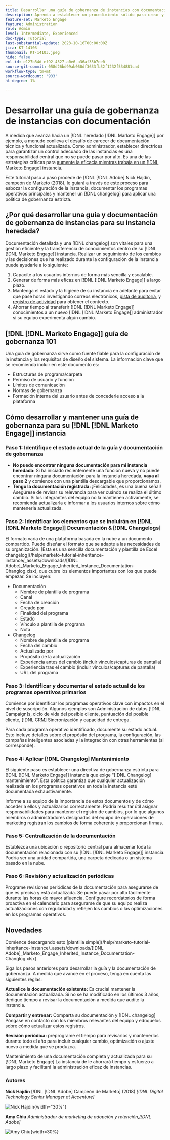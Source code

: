 ```yaml
---
title: Desarrollar una guía de gobernanza de instancias con documentación
description: Aprenda a establecer un procedimiento sólido para crear y mantener la documentación y el registro de cambios para su [!DNL Marketo Engage] ejemplo. Esto no solo ahorrará tiempo para el intercambio de conocimientos de su equipo, sino que también mejorará la salud y la eficacia de su instancia.
feature-set: Marketo Engage
feature: Administration
role: Admin
level: Intermediate, Experienced
doc-type: Tutorial
last-substantial-update: 2023-10-16T00:00:00Z
jira: KT-14103
thumbnail: KT-14103.jpeg
hide: false
exl-id: e127b84d-ef92-4527-a0e6-a36af35b7ee0
source-git-commit: 058d26bd99ab060df3633fb32f1232f534881ca4
workflow-type: tm+mt
source-wordcount: '933'
ht-degree: 1%

---
```


# Desarrollar una guía de gobernanza de instancias con documentación

A medida que avanza hacia un [!DNL heredado [!DNL Marketo Engage]] por ejemplo, a menudo conlleva el desafío de carecer de documentación técnica y funcional actualizada. Como administrador, establecer directrices para garantizar un control adecuado de las instancias es una responsabilidad central que no se puede pasar por alto. Es una de las estrategias críticas para [aumente la eficacia mientras trabaja en un [!DNL Marketo Engage] instancia](https://nation.marketo.com/t5/champion-program-blogs/3-tips-to-increase-your-efficiency-in-an-inherited-instance/ba-p/247582).

Este tutorial paso a paso procede de [!DNL [!DNL Adobe] Nick Hajdin, campeón de Marketo (2018), le guiará a través de este proceso para esbozar la configuración de la instancia, documentar los programas operativos principales y mantener un [!DNL changelog] para aplicar una política de gobernanza estricta.

## ¿Por qué desarrollar una guía y documentación de gobernanza de instancias para su instancia heredada?

Documentación detallada y una [!DNL changelog] son vitales para una gestión eficiente y la transferencia de conocimientos dentro de su [!DNL [!DNL Marketo Engage]] instancia. Realizar un seguimiento de los cambios y las decisiones que ha realizado durante la configuración de la instancia puede ayudarle a lo siguiente:

1. Capacite a los usuarios internos de forma más sencilla y escalable.
2. Generar de forma más eficaz en [!DNL [!DNL Marketo Engage]] a largo plazo.
3. Mantenga el estado y la higiene de su instancia en adelante para evitar que pase horas investigando correos electrónicos, [pista de auditoría](https://experienceleague.adobe.com/docs/marketo/using/product-docs/administration/audit-trail/audit-trail-overview.html), y [registro de actividad](https://experienceleague.adobe.com/docs/marketo/using/product-docs/core-marketo-concepts/smart-lists-and-static-lists/managing-people-in-smart-lists/locate-the-activity-log-for-a-person.html) para obtener el contexto.
4. Ahorrar tiempo al transferir [!DNL [!DNL Marketo Engage]] conocimientos a un nuevo [!DNL [!DNL Marketo Engage]] administrador si su equipo experimenta algún cambio.

## [!DNL [!DNL Marketo Engage]] guía de gobernanza 101

Una guía de gobernanza sirve como fuente fiable para la configuración de la instancia y los requisitos de diseño del sistema. La información clave que se recomienda incluir en este documento es:

* Estructuras de programa/carpeta
* Permiso de usuario y función
* Límites de comunicación
* Normas de gobernanza
* Formación interna del usuario antes de concederle acceso a la plataforma

## Cómo desarrollar y mantener una guía de gobernanza para su [!DNL [!DNL Marketo Engage]] instancia

### Paso 1: Identifique el estado actual de la guía y documentación de gobernanza

* **No puedo encontrar ninguna documentación para mi instancia heredada:** Si ha iniciado recientemente una función nueva y no puede encontrar ninguna documentación para la instancia heredada, **vaya al paso 2** y comience con una plantilla descargable que proporcionamos.
* **Tengo la documentación registrada:** ¡Felicidades, es una buena señal! Asegúrese de revisar su relevancia para ver cuándo se realiza el último cambio. Si los integrantes del equipo no la mantienen activamente, se recomienda actualizarla e informar a los usuarios internos sobre cómo mantenerla actualizada.

### Paso 2: Identificar los elementos que se incluirán en [!DNL [!DNL Marketo Engage]] Documentación &amp; [!DNL Changelogs]

El formato varía de una plataforma basada en la nube a un documento compartido. Puede diseñar el formato que se adapte a las necesidades de su organización. [Esta es una sencilla documentación y plantilla de Excel changelog](/help/marketo-tutorial-inheritance-instance/_assets/downloads/[!DNL Adobe]_Marketo_Engage_Inherited_Instance_Documentation-Changlog.xlsx), que cubre los elementos importantes con los que puede empezar. Se incluyen:

* Documentación
   * Nombre de plantilla de programa
   * Canal
   * Fecha de creación
   * Creado por
   * Finalidad del programa
   * Estado
   * Vínculo a plantilla de programa
   * Nota
* Changelog
   * Nombre de plantilla de programa
   * Fecha del cambio
   * Actualizado por
   * Propósito de la actualización
   * Experiencia antes del cambio (incluir vínculos/capturas de pantalla)
   * Experiencia tras el cambio (incluir vínculos/capturas de pantalla)
   * URL del programa

### Paso 3: Identificar y documentar el estado actual de los programas operativos primarios

Comience por identificar los programas operativos clave con impactos en el nivel de suscripción. Algunos ejemplos son Administración de datos [!DNL Campaign]s, ciclo de vida del posible cliente, puntuación del posible cliente, [!DNL CRM] Sincronización y capacidad de entrega.

Para cada programa operativo identificado, documente su estado actual. Esto incluye detalles sobre el propósito del programa, la configuración, las campañas inteligentes asociadas y la integración con otras herramientas (si corresponde).

### Paso 4: Aplicar [!DNL Changelog] Mantenimiento

El siguiente paso es establecer una directiva de gobernanza estricta para [!DNL [!DNL Marketo Engage]] instancia que exige &quot;[!DNL Changelog] mantenimiento&quot;. Esta política garantiza que cualquier actualización realizada en los programas operativos en toda la instancia esté documentada exhaustivamente.

Informe a su equipo de la importancia de estos documentos y de cómo acceder a ellos y actualizarlos correctamente. Podría resultar útil asignar responsabilidades para mantener el registro de cambios, por lo que algunos miembros o administradores designados del equipo de operaciones de marketing registran los cambios de forma coherente y proporcionan firmas.

### Paso 5: Centralización de la documentación

Establezca una ubicación o repositorio central para almacenar toda la documentación relacionada con su [!DNL [!DNL Marketo Engage]] instancia. Podría ser una unidad compartida, una carpeta dedicada o un sistema basado en la nube.

### Paso 6: Revisión y actualización periódicas

Programe revisiones periódicas de la documentación para asegurarse de que es precisa y está actualizada. Se puede pasar por alto fácilmente durante las horas de mayor afluencia. Configure recordatorios de forma proactiva en el calendario para asegurarse de que su equipo realiza actualizaciones con regularidad y reflejen los cambios o las optimizaciones en los programas operativos.

## Novedades 

Comience descargando esto [plantilla simple](/help/marketo-tutorial-inheritance-instance/_assets/downloads/[!DNL Adobe]_Marketo_Engage_Inherited_Instance_Documentation-Changlog.xlsx).

Siga los pasos anteriores para desarrollar la guía y la documentación de gobernanza. A medida que avance en el proceso, tenga en cuenta las siguientes reglas:

**Actualice la documentación existente:**
Es crucial mantener la documentación actualizada. Si no se ha modificado en los últimos 3 años, dedique tiempo a revisar la documentación a medida que audite la instancia.

**Compartir y entrenar:**
Comparta su documentación y [!DNL changelog] Póngase en contacto con los miembros relevantes del equipo y edúquelos sobre cómo actualizar estos registros.

**Revisión periódica:** preprograme el tiempo para revisarlos y mantenerlos durante todo el año para incluir cualquier cambio, optimización o ajuste nuevo a medida que se produzca.

Mantenimiento de una documentación completa y actualizada para su [!DNL Marketo Engage] La instancia de le ahorrará tiempo y esfuerzo a largo plazo y facilitará la administración eficaz de instancias.

### Autores

**Nick Hajdin**
[!DNL [!DNL Adobe] Campeón de Marketo] (2018)
*[!DNL Digital Technology Senior Manager at Accenture]*

![Nick Hajdin](/help/marketo-tutorial-inherited-instance/_assets/authors/Customer_Author_Nicholas_Hajdin.png){width="30%"}

**Amy Chiu**
*Administrador de marketing de adopción y retención,[!DNL Adobe]*

![Amy Chiu](/help/marketo-tutorial-inherited-instance/_assets/authors/Adobe_Author_Amy_Chiu.png){width=30%}
